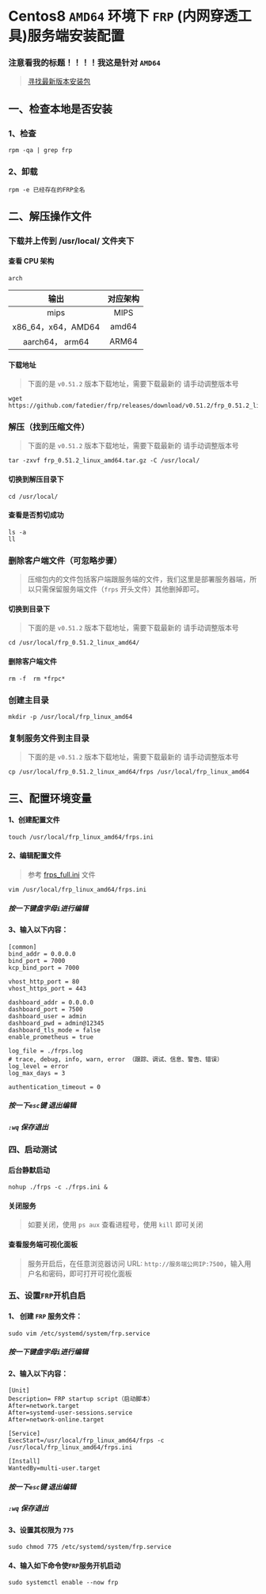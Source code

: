 # Centos8 `AMD64` 环境下 `FRP` (内网穿透工具)服务端安装配置 #

### 注意看我的标题！！！！我这是针对 `AMD64`  ###

> [寻找最新版本安装包](https://github.com/fatedier/frp/releases)

## 一、检查本地是否安装 ##

### 1、检查 ###

```shell
rpm -qa | grep frp
```

### 2、卸载 ###

```shell
rpm -e 已经存在的FRP全名
```

## 二、解压操作文件 ##

### 下载并上传到 /usr/local/ 文件夹下

#### 查看 CPU 架构 ####

```shell
arch
```

|        输出        | 对应架构  |
|:----------------:|:-----:|
|       mips       | MIPS  |
| x86_64，x64，AMD64 | amd64 |
|  aarch64， arm64  | ARM64 |

#### 下载地址 ####

> 下面的是 `v0.51.2` 版本下载地址，需要下载最新的 请手动调整版本号
 
```shell
wget https://github.com/fatedier/frp/releases/download/v0.51.2/frp_0.51.2_linux_arm64.tar.gz
```

### 解压（找到压缩文件） ###

> 下面的是 `v0.51.2` 版本下载地址，需要下载最新的 请手动调整版本号

```shell
tar -zxvf frp_0.51.2_linux_amd64.tar.gz -C /usr/local/
```

#### 切换到解压目录下 ####

```shell
cd /usr/local/
```

#### 查看是否剪切成功 ####

```shell
ls -a
ll
```

### 删除客户端文件（可忽略步骤） ###

> 压缩包内的文件包括客户端跟服务端的文件，我们这里是部署服务器端，所以只需保留服务端文件（`frps` 开头文件）其他删掉即可。

#### 切换到目录下 ####

> 下面的是 `v0.51.2` 版本下载地址，需要下载最新的 请手动调整版本号

```shell
cd /usr/local/frp_0.51.2_linux_amd64/
```

#### 删除客户端文件 ####

```shell
rm -f  rm *frpc*
```

### 创建主目录 ###

```shell
mkdir -p /usr/local/frp_linux_amd64
```

### 复制服务文件到主目录 ### 

> 下面的是 `v0.51.2` 版本下载地址，需要下载最新的 请手动调整版本号

```shell
cp /usr/local/frp_0.51.2_linux_amd64/frps /usr/local/frp_linux_amd64
```

## 三、配置环境变量 ###

#### 1、创建配置文件 ####

```shell
touch /usr/local/frp_linux_amd64/frps.ini
```

#### 2、编辑配置文件 ####

> 参考 [frps_full.ini](frps_full.ini) 文件

```shell
vim /usr/local/frp_linux_amd64/frps.ini
```

##### 按一下键盘字母`i`进行编辑 #####

#### 3、输入以下内容： ####

```shell
[common]
bind_addr = 0.0.0.0
bind_port = 7000
kcp_bind_port = 7000

vhost_http_port = 80
vhost_https_port = 443

dashboard_addr = 0.0.0.0
dashboard_port = 7500
dashboard_user = admin
dashboard_pwd = admin@12345
dashboard_tls_mode = false
enable_prometheus = true

log_file = ./frps.log
# trace, debug, info, warn, error （跟踪、调试、信息、警告、错误）
log_level = error
log_max_days = 3

authentication_timeout = 0
```

##### 按一下`esc`键 退出编辑 #####

##### `:wq` 保存退出 #####

### 四、启动测试 ###

#### 后台静默启动 ####

```shell
nohup ./frps -c ./frps.ini &
```

#### 关闭服务 ####

> 如要关闭，使用 `ps aux` 查看进程号，使用 `kill` 即可关闭

#### 查看服务端可视化面板 ####

> 服务开启后，在任意浏览器访问 URL: `http://服务端公网IP:7500`，输入用户名和密码，即可打开可视化面板

### 五、设置`FRP`开机自启 ###

#### 1、 创建 `FRP` 服务文件： ####

```shell
sudo vim /etc/systemd/system/frp.service
```

##### 按一下键盘字母`i`进行编辑 #####

#### 2、输入以下内容： ####

```shell
[Unit]
Description= FRP startup script（启动脚本）
After=network.target
After=systemd-user-sessions.service
After=network-online.target

[Service]
ExecStart=/usr/local/frp_linux_amd64/frps -c /usr/local/frp_linux_amd64/frps.ini

[Install]
WantedBy=multi-user.target
```

##### 按一下`esc`键 退出编辑 #####

##### `:wq` 保存退出 #####

#### 3、设置其权限为 `775` ####

```shell
sudo chmod 775 /etc/systemd/system/frp.service
```

#### 4、输入如下命令使`FRP`服务开机启动  ####

```shell
sudo systemctl enable --now frp
```
